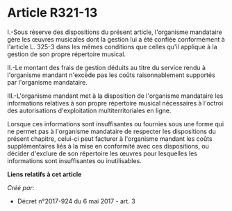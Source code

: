 # Article R321-13

I.-Sous réserve des dispositions du présent article, l'organisme mandataire gère les œuvres musicales dont la gestion lui a
été confiée conformément à l'article L. 325-3 dans les mêmes conditions que celles qu'il applique à la gestion de son propre
répertoire musical.

II.-Le montant des frais de gestion déduits au titre du service rendu à l'organisme mandant n'excède pas les coûts
raisonnablement supportés par l'organisme mandataire.

III.-L'organisme mandant met à la disposition de l'organisme mandataire les informations relatives à son propre répertoire
musical nécessaires à l'octroi des autorisations d'exploitation multiterritoriales en ligne.

Lorsque ces informations sont insuffisantes ou fournies sous une forme qui ne permet pas à l'organisme mandataire de
respecter les dispositions du présent chapitre, celui-ci peut facturer à l'organisme mandant les coûts supplémentaires liés à
la mise en conformité avec ces dispositions, ou décider d'exclure de son répertoire les œuvres pour lesquelles les
informations sont insuffisantes ou inutilisables.

**Liens relatifs à cet article**

_Créé par_:

  - Décret n°2017-924 du 6 mai 2017 - art. 3
